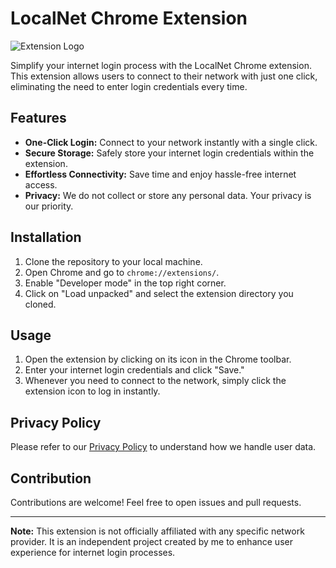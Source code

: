 # LocalNet Chrome Extension

![Extension Logo](https://samrat-sarkar.github.io/LocalNet/Local%20Net/images/logo.png)

Simplify your internet login process with the LocalNet Chrome extension. This extension allows users to connect to their network with just one click, eliminating the need to enter login credentials every time.

## Features

- **One-Click Login:** Connect to your network instantly with a single click.
- **Secure Storage:** Safely store your internet login credentials within the extension.
- **Effortless Connectivity:** Save time and enjoy hassle-free internet access.
- **Privacy:** We do not collect or store any personal data. Your privacy is our priority.

## Installation

1. Clone the repository to your local machine.
2. Open Chrome and go to `chrome://extensions/`.
3. Enable "Developer mode" in the top right corner.
4. Click on "Load unpacked" and select the extension directory you cloned.

## Usage

1. Open the extension by clicking on its icon in the Chrome toolbar.
2. Enter your internet login credentials and click "Save."
3. Whenever you need to connect to the network, simply click the extension icon to log in instantly.

## Privacy Policy

Please refer to our [Privacy Policy](https://samrat-sarkar.github.io/LocalNet/Privacy.html) to understand how we handle user data.

## Contribution

Contributions are welcome! Feel free to open issues and pull requests.

---

**Note:** This extension is not officially affiliated with any specific network provider. It is an independent project created by me to enhance user experience for internet login processes.
